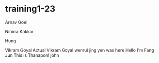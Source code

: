 # training1-23

Arnav Goel 

Nihirra Kakkar

Hung

Vikram Goyal
Actual Vikram Goyal
wenrui
jing yen was here
Hello I'm Fang Jun 
This is Thanapon!
john

